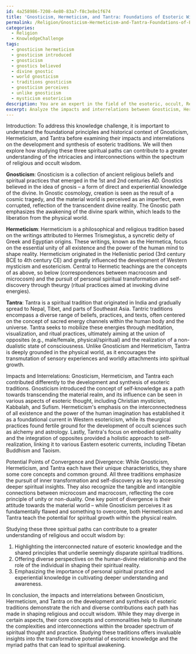 ```yaml
---
id: 4a258986-7208-4e80-83a7-f8c3e8e1f674
title: 'Gnosticism, Hermeticism, and Tantra: Foundations of Esoteric Wisdom'
permalink: /Religion/Gnosticism-Hermeticism-and-Tantra-Foundations-of-Esoteric-Wisdom/
categories:
  - Religion
  - KnowledgeChallenge
tags:
  - gnosticism hermeticism
  - gnosticism introduced
  - gnosticism
  - gnostics believed
  - divine gnostic
  - world gnosticism
  - traditions gnosticism
  - gnosticism perceives
  - unlike gnosticism
  - mysticism esotericism
description: You are an expert in the field of the esoteric, occult, Religion and Education. You are a writer of tests, challenges, books and deep knowledge on Religion for initiates and students to gain deep insights and understanding from. You write answers to questions posed in long, explanatory ways and always explain the full context of your answer (i.e., related concepts, formulas, examples, or history), as well as the step-by-step thinking process you take to answer the challenges. Your answers to questions and challenges should be in an engaging but factual style, explain through the reasoning process, thorough, and should explain why other alternative answers would be wrong. Summarize the key themes, ideas, and conclusions at the end.
excerpt: Analyze the impacts and interrelations between Gnosticism, Hermeticism, and Tantra on the development and synthesis of esoteric traditions, while exploring their core concepts, influences, and potential points of convergence or divergence. How might studying these three spiritual paths contribute to a greater understanding of the intricacies and interconnections within the spectrum of religious and occult wisdom?
---
```

Introduction:
To address this knowledge challenge, it is important to understand the foundational principles and historical context of Gnosticism, Hermeticism, and Tantra before examining their impacts and interrelations on the development and synthesis of esoteric traditions. We will then explore how studying these three spiritual paths can contribute to a greater understanding of the intricacies and interconnections within the spectrum of religious and occult wisdom.

**Gnosticism**:
Gnosticism is a collection of ancient religious beliefs and spiritual practices that emerged in the 1st and 2nd centuries AD. Gnostics believed in the idea of gnosis – a form of direct and experiential knowledge of the divine. In Gnostic cosmology, creation is seen as the result of a cosmic tragedy, and the material world is perceived as an imperfect, even corrupted, reflection of the transcendent divine reality. The Gnostic path emphasizes the awakening of the divine spark within, which leads to the liberation from the physical world.

**Hermeticism**:
Hermeticism is a philosophical and religious tradition based on the writings attributed to Hermes Trismegistus, a syncretic deity of Greek and Egyptian origins. These writings, known as the Hermetica, focus on the essential unity of all existence and the power of the human mind to shape reality. Hermeticism originated in the Hellenistic period (3rd century BCE to 4th century CE) and greatly influenced the development of Western mysticism and esotericism. Central to Hermetic teachings are the concepts of as above, so below (correspondences between macrocosm and microcosm) and the pursuit of personal spiritual transformation and self-discovery through theurgy (ritual practices aimed at invoking divine energies).

**Tantra**:
Tantra is a spiritual tradition that originated in India and gradually spread to Nepal, Tibet, and parts of Southeast Asia. Tantric traditions encompass a diverse range of beliefs, practices, and texts, often centered on the concept of sacred energy channels within the human body and the universe. Tantra seeks to mobilize these energies through meditation, visualization, and ritual practices, ultimately aiming at the union of opposites (e.g., male/female, physical/spiritual) and the realization of a non-dualistic state of consciousness. Unlike Gnosticism and Hermeticism, Tantra is deeply grounded in the physical world, as it encourages the transmutation of sensory experiences and worldly attachments into spiritual growth.

Impacts and Interrelations:
Gnosticism, Hermeticism, and Tantra each contributed differently to the development and synthesis of esoteric traditions. Gnosticism introduced the concept of self-knowledge as a path towards transcending the material realm, and its influence can be seen in various aspects of esoteric thought, including Christian mysticism, Kabbalah, and Sufism. Hermeticism's emphasis on the interconnectedness of all existence and the power of the human imagination has established it as a foundational current in Western esotericism, while its theurgical practices found fertile ground for the development of occult sciences such as alchemy and astrology. Lastly, Tantra's focus on embodied spirituality and the integration of opposites provided a holistic approach to self-realization, linking it to various Eastern esoteric currents, including Tibetan Buddhism and Taoism.

Potential Points of Convergence and Divergence:
While Gnosticism, Hermeticism, and Tantra each have their unique characteristics, they share some core concepts and common ground. All three traditions emphasize the pursuit of inner transformation and self-discovery as key to accessing deeper spiritual insights. They also recognize the tangible and intangible connections between microcosm and macrocosm, reflecting the core principle of unity or non-duality. One key point of divergence is their attitude towards the material world – while Gnosticism perceives it as fundamentally flawed and something to overcome, both Hermeticism and Tantra teach the potential for spiritual growth within the physical realm.

Studying these three spiritual paths can contribute to a greater understanding of religious and occult wisdom by:

1. Highlighting the interconnected nature of esoteric knowledge and the shared principles that underlie seemingly disparate spiritual traditions.
2. Offering diverse perspectives on the human-divine relationship and the role of the individual in shaping their spiritual reality.
3. Emphasizing the importance of personal spiritual practice and experiential knowledge in cultivating deeper understanding and awareness.

In conclusion, the impacts and interrelations between Gnosticism, Hermeticism, and Tantra on the development and synthesis of esoteric traditions demonstrate the rich and diverse contributions each path has made in shaping religious and occult wisdom. While they may diverge in certain aspects, their core concepts and commonalities help to illuminate the complexities and interconnections within the broader spectrum of spiritual thought and practice. Studying these traditions offers invaluable insights into the transformative potential of esoteric knowledge and the myriad paths that can lead to spiritual awakening.
